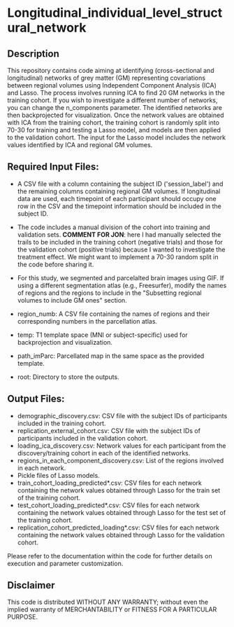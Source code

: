 # Longitudinal_individual_level_structural_network

## Description  

This repository contains code aiming at identifying (cross-sectional and longitudinal) networks of grey matter (GM) representing covariations between regional volumes using Independent Component Analysis (ICA) and Lasso. 
The process involves running ICA to find 20 GM networks in the training cohort. If you wish to investigate a different number of networks, you can change the n_components parameter. 
The identified networks are then backprojected for visualization. 
Once the network values are obtained with ICA from the training cohort, the training cohort is randomly split into 70-30 for training and testing a Lasso model, and models are then applied to the validation cohort. 
The input for the Lasso model includes the network values identified by ICA and regional GM volumes. 


## Required Input Files:

- A CSV file with a column containing the subject ID ('session_label') and the remaining columns containing regional GM volumes. If longitudinal data are used, each timepoint of each participant should occupy one row in the CSV and the timepoint information should be included in the subject ID. 

- The code includes a manual division of the cohort into training and validation sets. **COMMENT FOR JON**: here I had manually selected the trails to be included in the training cohort (negative trials) and those for the validation cohort (positive trials) because I wanted to investigate the treatment effect. We might want to implement a 70-30 random split in the code before sharing it. 

- For this study, we segmented and parcelalted brain images using GIF. If using a different segmentation atlas (e.g., Freesurfer), modify the names of regions and the regions to include in the "Subsetting regional volumes to include GM ones" section.

- region_numb: A CSV file containing the names of regions and their corresponding numbers in the parcellation atlas.

- temp: T1 template space (MNI or subject-specific) used for backprojection and visualization.

- path_imParc: Parcellated map in the same space as the provided template.

- root: Directory to store the outputs.


## Output Files:

- demographic_discovery.csv: CSV file with the subject IDs of participants included in the training cohort.
- replication_external_cohort.csv: CSV file with the subject IDs of participants included in the validation cohort.
- loading_ica_discovery.csv: Network values for each participant from the discovery/training cohort in each of the identified networks.
- regions_in_each_component_discovery.csv: List of the regions involved in each network.
- Pickle files of Lasso models.
- train_cohort_loading_predicted*.csv: CSV files for each network containing the network values obtained through Lasso for the train set of the training cohort.
- test_cohort_loading_predicted*.csv: CSV files for each network containing the network values obtained through Lasso for the test set of the training cohort.
- replication_cohort_predicted_loading*.csv: CSV files for each network containing the network values obtained through Lasso for the validation cohort.

Please refer to the documentation within the code for further details on execution and parameter customization.



## Disclaimer

This code is distributed WITHOUT ANY WARRANTY; without even
the implied warranty of MERCHANTABILITY or FITNESS FOR A PARTICULAR
PURPOSE.
